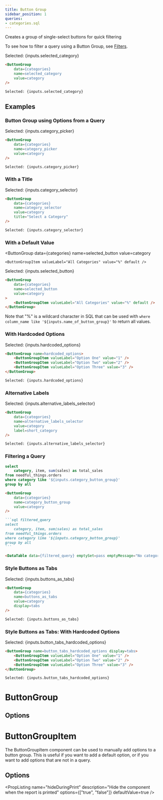 ```yaml
---
title: Button Group
sidebar_position: 1
queries:
- categories.sql
---
```


Creates a group of single-select buttons for quick filtering

To see how to filter a query using a Button Group, see [Filters](/core-concepts/filters).

<ButtonGroup 
    data={categories} 
    name=selected_category 
    value=category
/>

Selected: {inputs.selected_category}

```markdown
<ButtonGroup 
    data={categories} 
    name=selected_category 
    value=category
/>

Selected: {inputs.selected_category}
```

## Examples

### Button Group using Options from a Query

<ButtonGroup 
    data={categories} 
    name=category_picker 
    value=category
/>

Selected: {inputs.category_picker}

```markdown
<ButtonGroup 
    data={categories} 
    name=category_picker 
    value=category
/>

Selected: {inputs.category_picker}
```

### With a Title

<ButtonGroup 
    data={categories} 
    name=category_selector 
    value=category
    title="Select a Category"
/>

Selected: {inputs.category_selector}

```markdown
<ButtonGroup 
    data={categories} 
    name=category_selector 
    value=category
    title="Select a Category"
/>

Selected: {inputs.category_selector}
```

### With a Default Value

<ButtonGroup
    data={categories}
    name=selected_button
    value=category
>
    <ButtonGroupItem valueLabel="All Categories" value="%" default />
</ButtonGroup>

Selected: {inputs.selected_button}

````markdown
<ButtonGroup
    data={categories} 
    name=selected_button
    value=category
>
    <ButtonGroupItem valueLabel="All Categories" value="%" default />
</ButtonGroup>
````

Note that "%" is a wildcard character in SQL that can be used with `where column_name like '${inputs.name_of_button_group}'` to return all values.


### With Hardcoded Options

<ButtonGroup name=hardcoded_options>
    <ButtonGroupItem valueLabel="Option One" value="1" />
    <ButtonGroupItem valueLabel="Option Two" value="2" />
    <ButtonGroupItem valueLabel="Option Three" value="3" />
</ButtonGroup>

Selected: {inputs.hardcoded_options}


````markdown
<ButtonGroup name=hardcoded_options>
    <ButtonGroupItem valueLabel="Option One" value="1" />
    <ButtonGroupItem valueLabel="Option Two" value="2" />
    <ButtonGroupItem valueLabel="Option Three" value="3" />
</ButtonGroup>

Selected: {inputs.hardcoded_options}
````

### Alternative Labels

<ButtonGroup
    data={categories} 
    name=alternative_labels_selector
    value=category
    label=short_category
/>

Selected: {inputs.alternative_labels_selector}


````markdown
<ButtonGroup
    data={categories} 
    name=alternative_labels_selector
    value=category
    label=short_category
/>

Selected: {inputs.alternative_labels_selector}
````

### Filtering a Query

<ButtonGroup
    data={categories} 
    name=category_button_group
    value=category
/>

```sql filtered_query
select 
    category, item, sum(sales) as total_sales
from needful_things.orders
where category like '${inputs.category_button_group}'
group by all
```

<DataTable data={filtered_query} emptySet=pass emptyMessage="No category selected"/>


````markdown
<ButtonGroup
    data={categories} 
    name=category_button_group
    value=category
/>

```sql filtered_query
select 
    category, item, sum(sales) as total_sales
from needful_things.orders
where category like '${inputs.category_button_group}'
group by all
```

<DataTable data={filtered_query} emptySet=pass emptyMessage="No category selected"/>
````

### Style Buttons as Tabs

<ButtonGroup 
    data={categories} 
    name=buttons_as_tabs
    value=category
    display=tabs
/>

Selected: {inputs.buttons_as_tabs}

```markdown
<ButtonGroup 
    data={categories} 
    name=buttons_as_tabs 
    value=category
    display=tabs
/>

Selected: {inputs.buttons_as_tabs}
```

### Style Buttons as Tabs: With Hardcoded Options

<ButtonGroup name=button_tabs_hardcoded_options display=tabs>
    <ButtonGroupItem valueLabel="Option One" value="1" />
    <ButtonGroupItem valueLabel="Option Two" value="2" />
    <ButtonGroupItem valueLabel="Option Three" value="3" />
</ButtonGroup>

Selected: {inputs.button_tabs_hardcoded_options}


````markdown
<ButtonGroup name=button_tabs_hardcoded_options display=tabs>
    <ButtonGroupItem valueLabel="Option One" value="1" />
    <ButtonGroupItem valueLabel="Option Two" value="2" />
    <ButtonGroupItem valueLabel="Option Three" value="3" />
</ButtonGroup>

Selected: {inputs.button_tabs_hardcoded_options}
````


# ButtonGroup

## Options

<PropListing 
    name="name"
    description="Name of the button group, used to reference the selected value elsewhere as {`{inputs.name}`}"
    required=true
/>
<PropListing 
    name="preset"
    description="Preset values to use"
    options="dates"
/>
<PropListing 
    name="data"
    description="Query name, wrapped in curly braces"
    options="query name"
/>
<PropListing 
    name="value"
    description="Column name from the query containing values to pick from"
    options="column name"
/>
<PropListing 
    name="label"
    description="Column name from the query containing labels to display instead of the values (e.g., you may want to have the drop-down use `customer_id` as the value, but show `customer_name` to your users)"
    options="column name"
    defaultValue="Uses the column in value"
/>
<PropListing 
    name="title"
    description="Title to display above the button group"
    options="string"
/>
<PropListing 
    name="order"
    description="Column to sort options by"
    options="column name"
    defaultValue="Uses the same order as the query in `data`"
/>
<PropListing 
    name="where"
    description="SQL where fragment to filter options by (e.g., where sales > 40000)"
    options="SQL where clause"
/>

# ButtonGroupItem

The ButtonGroupItem component can be used to manually add options to a button group. This is useful if you want to add a default option, or if you want to add options that are not in a query.

## Options

<PropListing 
    name="value"
    description="Value to use when the option is selected"
    required=true
/>
<PropListing 
    name="valueLabel"
    description="Label to display for the option in the dropdown"
    options="string"
    defaultValue="Uses value"
/>
<PropListing 
    name="hideDuringPrint"
    description="Hide the component when the report is printed"
    options={["true", "false"]}
    defaultValue=true
/>

